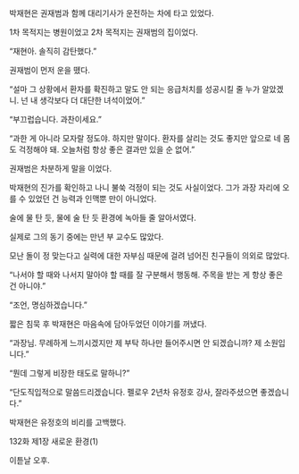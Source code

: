 박재현은 권재범과 함께 대리기사가 운전하는 차에 타고 있었다.

1차 목적지는 병원이었고 2차 목적지는 권재범의 집이었다.

“재현아. 솔직히 감탄했다.”

권재범이 먼저 운을 뗐다.

“설마 그 상황에서 환자를 확진하고 말도 안 되는 응급처치를 성공시킬 줄 누가 알았겠니. 넌 내 생각보다 더 대단한 녀석이었어.”

“부끄럽습니다. 과찬이세요.”

“과한 게 아니라 모자랄 정도야. 하지만 말이다. 환자를 살리는 것도 좋지만 앞으로 네 몸도 걱정해야 돼. 오늘처럼 항상 좋은 결과만 있을 순 없어.”

권재범은 차분하게 말을 이었다.

박재현의 진가를 확인하고 나니 불쑥 걱정이 되는 것도 사실이었다. 그가 과장 자리에 오를 수 있었던 건 능력과 인맥뿐 만이 아니었다.

술에 물 탄 듯, 물에 술 탄 듯 환경에 녹아들 줄 알아서였다.

실제로 그의 동기 중에는 만년 부 교수도 많았다.

모난 돌이 정 맞는다고 실력에 대한 자부심 때문에 걸려 넘어진 친구들이 의외로 많았다.

“나서야 할 때와 나서지 말아야 할 때를 잘 구분해서 행동해. 주목을 받는 게 항상 좋은 건 아니야.”

“조언, 명심하겠습니다.”

짧은 침묵 후 박재현은 마음속에 담아두었던 이야기를 꺼냈다.

“과장님. 무례하게 느끼시겠지만 제 부탁 하나만 들어주시면 안 되겠습니까? 제 소원입니다.”

“뭔데 그렇게 비장한 태도로 말하니?”

“단도직입적으로 말씀드리겠습니다. 펠로우 2년차 유정호 강사, 잘라주셨으면 좋겠습니다.”

박재현은 유정호의 비리를 고백했다.

132화 제1장 새로운 환경(1)

이튿날 오후.
